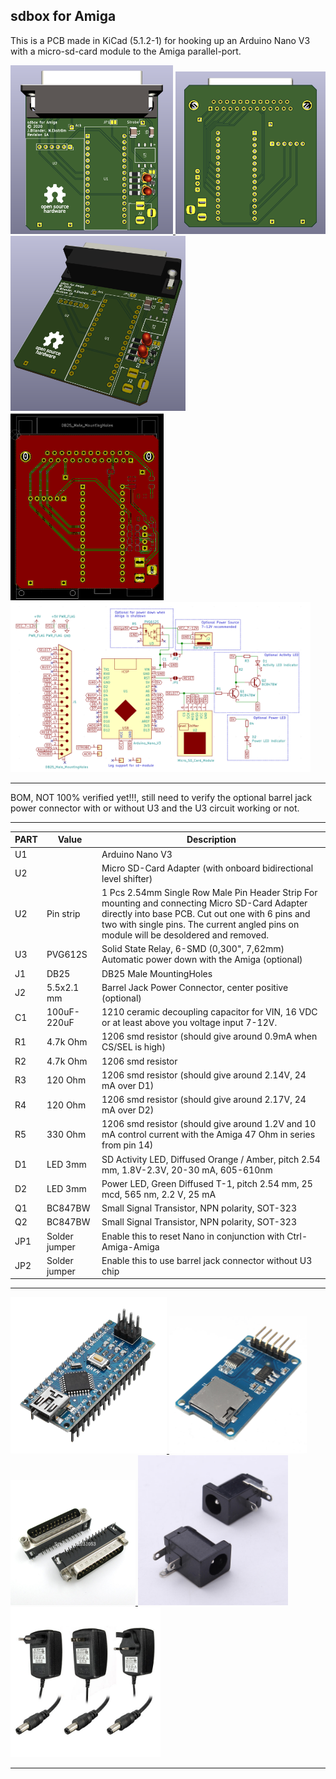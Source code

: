 ## sdbox for Amiga

This is a PCB made in KiCad (5.1.2-1) for hooking up an Arduino Nano V3 with a micro-sd-card module to the Amiga parallel-port.

<a href="../images/sdbox_rev_1a_pic1.png">
<img src="../images/sdbox_rev_1a_pic1.png" width="260" height="270">
</a>
<a href="../images/sdbox_rev_1a_pic2.png">
<img src="../images/sdbox_rev_1a_pic2.png" width="240" height="260">
</a>
<a href="../images/sdbox_rev_1a_pic3.png">
<img src="../images/sdbox_rev_1a_pic3.png" width="280" height="280">
</a>
<a href="../images/sdbox_rev_1a_pic4.png">
<img src="../images/sdbox_rev_1a_pic4.png" width="245" height="300">
</a>
<a href="../images/sdbox_schematics_rev_1a.png">
<img src="../images/sdbox_schematics_rev_1a.png" width="480" height="272">
</a>

***

BOM, NOT 100% verified  yet!!!, still need to verify the optional barrel jack power connector with or without U3 and the U3 circuit working or not.

***

PART  | Value | Description
----- | ----- | -------
U1    |       | Arduino Nano V3
U2    |       | Micro SD-Card Adapter (with onboard bidirectional level shifter)
U2    |Pin strip| 1 Pcs 2.54mm Single Row Male Pin Header Strip For mounting and connecting Micro SD-Card Adapter directly into base PCB. Cut out one with 6 pins and two with single pins. The current angled pins on module will be desoldered and removed.
U3    |PVG612S| Solid State Relay, 6-SMD (0,300", 7,62mm) Automatic power down with the Amiga (optional)
J1    |DB25   | DB25 Male MountingHoles 
J2    |5.5x2.1 mm | Barrel Jack Power Connector, center positive (optional)
C1    |100uF-220uF| 1210 ceramic decoupling capacitor for VIN, 16 VDC or at least above you voltage input 7-12V.
R1    |4.7k Ohm| 1206 smd resistor (should give around 0.9mA when CS/SEL is high)
R2    |4.7k Ohm| 1206 smd resistor
R3    |120 Ohm| 1206 smd resistor (should give around 2.14V, 24 mA over D1)
R4    |120 Ohm| 1206 smd resistor (should give around 2.17V, 24 mA over D2)
R5    |330 Ohm| 1206 smd resistor (should give around 1.2V and 10 mA control current with the Amiga 47 Ohm in series from pin 14)
D1    |LED 3mm| SD Activity LED, Diffused Orange / Amber, pitch 2.54 mm, 1.8V-2.3V, 20-30 mA, 605-610nm
D2    |LED 3mm| Power LED, Green Diffused T-1, pitch 2.54 mm, 25 mcd, 565 nm, 2.2 V, 25 mA
Q1    |BC847BW| Small Signal Transistor, NPN polarity, SOT-323
Q2    |BC847BW| Small Signal Transistor, NPN polarity, SOT-323
JP1   |Solder jumper| Enable this to reset Nano in conjunction with Ctrl-Amiga-Amiga
JP2   |Solder jumper| Enable this to use barrel jack connector without U3 chip

***

<a href="../images/arduino_nano_v3.jpg">
<img src="../images/arduino_nano_v3.jpg" width="250" height="250">
</a>
<a href="../images/micro_sd_card_module.jpg">
<img src="../images/micro_sd_card_module.jpg" width="220" height="220">
</a>
<a href="../images/d-sub_db25_male_plug_solder_connector.jpg">
<img src="../images/d-sub_db25_male_plug_solder_connector.jpg" width="200" height="200">
</a>
<a href="../images/barrel_jack_connector.jpg">
<img src="../images/barrel_jack_connector.jpg" width="240" height="240">
</a>
<a href="../images/dc_9V_2A_AC_adapter_charger_power_supply_pic.jpg">
<img src="../images/dc_9V_2A_AC_adapter_charger_power_supply_pic.jpg" width="240" height="240">
</a>

***
